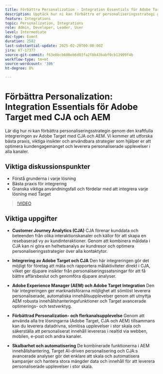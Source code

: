 ```yaml
---
title: Förbättra Personalization - Integration Essentials för Adobe Target med CJA och AEM
description: Upptäck hur ni kan förbättra er personaliseringsstrategi genom att integrera Adobe Target med CJA och AEM, utforska bästa praxis, viktiga insikter och användbara strategier för att optimera kundengagemanget och leverera personaliserade upplevelser i alla kanaler.
feature: Integrations
topic: Personalization, Integrations
role: Admin, Developer, Leader, User
level: Intermediate
doc-type: Event
duration: 2582
last-substantial-update: 2025-02-20T00:00:00Z
jira: KT-17377
source-git-commit: f63e6bcb608eb6d03fa2f8b43babf0cb13909f4b
workflow-type: tm+mt
source-wordcount: '306'
ht-degree: 0%

---
```



# Förbättra Personalization: Integration Essentials för Adobe Target med CJA och AEM

Lär dig hur ni kan förbättra personaliseringsstrategin genom den kraftfulla integreringen av Adobe Target med CJA och AEM. Vi kommer att utforska bästa praxis, viktiga insikter och användbara strategier som hjälper er att optimera kundengagemanget och leverera personaliserade upplevelser i alla kanaler.

## Viktiga diskussionspunkter

* Förstå grunderna i varje lösning
* Bästa praxis för integrering
* Granska viktiga användningsfall och fördelar med att integrera varje lösning med Target

>[!VIDEO](https://video.tv.adobe.com/v/3444456/?learn=on&enablevpops)

## Viktiga uppgifter

* **Customer Journey Analytics (CJA)** CJA förenar kunddata och beteenden från olika interaktionskanaler och källor för att skapa en resebaserad vy av kundinteraktioner. Genom att kombinera måldata i CJA kan ni göra en helhetsanalys av kundresor och optimera personaliseringsstrategier över alla kontaktytor.

* **Integrering av Adobe Target och CJA** Den här integreringen gör det möjligt för företag att mäta och rapportera målaktiviteter direkt i CJA, vilket ger djupare insikter från personaliseringssatsningar för att få bättre affärsbeslut och genomföra djupare analyser.

* **Adobe Experience Manager (AEM) och Adobe Target Integration** Den här integreringen ger marknadsförarna möjlighet att sömlöst leverera personaliserade, automatiska innehållsupplevelser genom att utnyttja AEM robusta innehållshanteringsfunktioner och Target avancerade optimerings- och testverktyg.

* **Förbättrad Personalization- och flerkanalsupplevelse** Genom att använda alla tre lösningarna (Adobe Target, CJA och AEM) tillsammans kan du leverera datadrivna, sömlösa upplevelser i stor skala och säkerställa att personaliserat innehåll levereras i realtid via webben, mobilen, e-post och andra kanaler.

* **Skalbarhet och automatisering** De kombinerade funktionerna i AEM innehållshantering, Target AI-driven personalisering och CJA:s avancerade analyser gör det enklare att skala och automatisera kampanjer och hantera stora mängder data och innehåll för att leverera personaliserade upplevelser i stor skala.